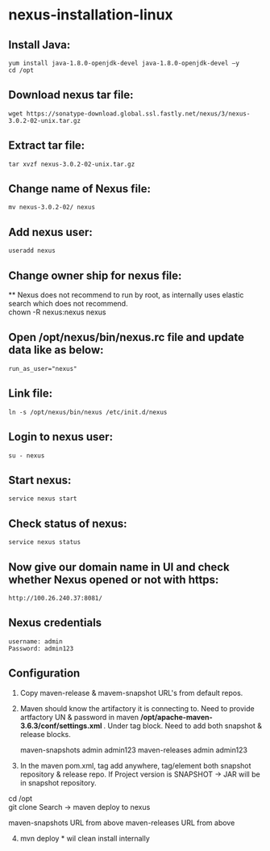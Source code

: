 # nexus-installation-linux

## Install Java:
    yum install java-1.8.0-openjdk-devel java-1.8.0-openjdk-devel –y
    cd /opt
## Download nexus tar file:
    wget https://sonatype-download.global.ssl.fastly.net/nexus/3/nexus-3.0.2-02-unix.tar.gz
## Extract tar file:
    tar xvzf nexus-3.0.2-02-unix.tar.gz
## Change name of Nexus file:
    mv nexus-3.0.2-02/ nexus
## Add nexus user: 
    useradd nexus
## Change owner ship for nexus file:
** Nexus does not recommend to run by root, as internally uses elastic search which does not recommend.  
    chown -R nexus:nexus nexus
## Open /opt/nexus/bin/nexus.rc file and update data like as below:
    run_as_user="nexus"
## Link file:
    ln -s /opt/nexus/bin/nexus /etc/init.d/nexus
## Login to nexus user:
    su - nexus
## Start nexus:
    service nexus start
## Check status of nexus:
    service nexus status
## Now give our domain name in UI and check whether Nexus opened or not with https:
    http://100.26.240.37:8081/
## Nexus credentials
    username: admin
    Password: admin123

## Configuration
1. Copy maven-release & mavem-snapshot URL's from default repos. 
2. Maven should know the artifactory it is connecting to. Need to provide artfactory UN & password in maven <b>/opt/apache-maven-3.6.3/conf/settings.xml </b>. Under <server> tag block. Need to add both snapshot & release blocks.
   <p>
   <server>
      <id>maven-snapshots</id>
      <username>admin</username>
      <password>admin123</password>
    </server>

   <server>
      <id>maven-releases</id>
     <username>admin</username>
      <password>admin123</password>
    </server>
    </p>
    
3. In the maven pom.xml, <Project> tag add anywhere, <distributionManagement> tag/element both snapshot repository & release repo. If Project version is SNAPSHOT -> JAR will be in snapshot repository. 

cd /opt    
git clone <weekend>
Search -> maven deploy to nexus
<p>
<distributionManagement>
   <snapshotRepository>
      <id>maven-snapshots</id>
      <url>URL from above</url>
   </snapshotRepository>
    <repository>
      <id>maven-releases</id>
      <url>URL from above</url>
   </repository>
</distributionManagement>
</p>

4. mvn deploy * wil clean install internally


